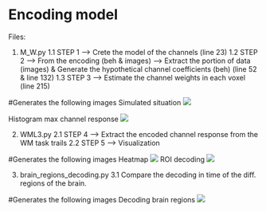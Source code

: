 # Encoding model

Files:
1. M_W.py
  1.1 STEP 1 --> Crete the model of the channels (line 23)
  1.2 STEP 2 --> From the encoding (beh & images) --> Extract the portion of data (images) & Generate the hypothetical channel coefficients (beh)  (line 52 & line 132)
  1.3 STEP 3 --> Estimate the channel weights in each voxel (line 215)
  
#Generates the following images
Simulated situation
![](https://github.com/davidbestue/encoding/imgs/simulated_situation.png)

Histogram max channel response
![](https://github.com/davidbestue/encoding/imgs/mx_ch_vx.png)

  
2. WML3.py
  2.1 STEP 4 --> Extract the encoded channel response from the WM task trails
  2.2 STEP 5 --> Visualization

#Generates the following images
Heatmap
![](https://github.com/davidbestue/encoding/imgs/heatmap.png)
ROI decoding
![](https://github.com/davidbestue/encoding/imgs/roi_dec.png)



3. brain_regions_decoding.py
  3.1 Compare the decoding in time of the diff. regions of the brain.

#Generates the following images
Decoding brain regions
![](https://github.com/davidbestue/encoding/imgs/dec_br_rg.png)




